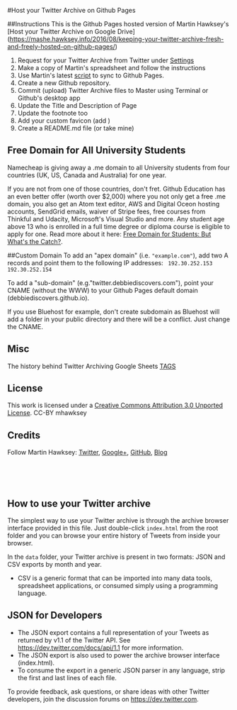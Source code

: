#Host your Twitter Archive on Github Pages


##Instructions
This is the Github Pages hosted version of Martin Hawksey's [Host your Twitter Archive on Google Drive] (https://mashe.hawksey.info/2016/08/keeping-your-twitter-archive-fresh-and-freely-hosted-on-github-pages/)

1. Request for your Twitter Archive from Twitter under [Settings](https://twitter.com/settings/account#tweet_export)
2. Make a copy of Martin's spreadsheet and follow the instructions
3. Use Martin's latest [script](https://script.google.com/macros/s/AKfycbzbBwpWfqL4VMy9DYmaEaqZucGlXK6yKKEZWFqPzG6o0AKC2OjR/exec) to sync to Github Pages.
4. Create a new Github repository.
5. Commit (upload) Twitter Archive files to Master using Terminal or Github's desktop app
6. Update the Title and Description of Page
7. Update the footnote too
7. Add your custom favicon (add <code><link rel="shortcut icon" type="image/png" href="/favicon.png"></code>)
8. Create a README.md file (or take mine)


## Free Domain for All University Students
Namecheap is giving away a .me domain to all University students from four countries (UK, US, Canada and Australia) for one year. 

If you are not from one of those countries, don't fret. Github Education has an even better offer (worth over $2,000) where you not only get a free .me domain, you also get an Atom text editor, AWS and Digital Oceon hosting accounts, SendGrid emails, waiver of Stripe fees, free courses from Thinkful and Udacity, Microsoft's Visual Studio and more.  Any student age above 13 who is enrolled in a full time degree or diploma course is eligible to apply for one. Read more about it here: [Free Domain for Students: But What's the Catch?](http://debbiediscovers.com/blog/free-domain-for-students/). 

##Custom Domain
To add an "apex domain" (i.e. <code>"example.com"</code>), add two A records and point them to the following IP addresses:
<code>
192.30.252.153
192.30.252.154
</code>

To add a "sub-domain" (e.g."twitter.debbiediscovers.com"), point your CNAME (without the WWW) to your Github Pages default domain (debbiediscovers.github.io).

If you use Bluehost for example, don't create subdomain as Bluehost will add a folder in your public directory and there will be a conflict. Just change the CNAME.


## Misc 

The history behind Twitter Archiving Google Sheets [TAGS](https://mashe.hawksey.info/2016/05/twitter-archive-google-sheets-tags-just-got-a-bit-easier-with-an-easy-setup/)

## License

This work is licensed under a [Creative Commons Attribution 3.0 Unported License](https://creativecommons.org/licenses/by/3.0/). CC-BY mhawksey


## Credits

Follow Martin Hawksey: [Twitter](https://twitter.com/mhawksey), [Google+](https://plus.google.com/u/0/+MartinHawksey), [GitHub](https://github.com/mhawksey), [Blog](https://mashe.hawksey.info/)


<br>
<br>
<br>

## How to use your Twitter archive

The simplest way to use your Twitter archive is through the archive browser interface provided in this file. Just double-click `index.html` from the root folder and you can browse your entire history of Tweets from inside your browser.

In the `data` folder, your Twitter archive is present in two formats: JSON and CSV exports by month and year.

* CSV is a generic format that can be imported into many data tools, spreadsheet applications, or consumed simply using a programming language.

## JSON for Developers

* The JSON export contains a full representation of your Tweets as returned by v1.1 of the Twitter API. See https://dev.twitter.com/docs/api/1.1 for more information.
* The JSON export is also used to power the archive browser interface (index.html).
* To consume the export in a generic JSON parser in any language, strip the first and last lines of each file.

To provide feedback, ask questions, or share ideas with other Twitter developers, join the discussion forums on https://dev.twitter.com.
